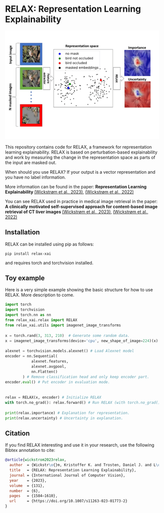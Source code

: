 # RELAX: Representation Learning Explainability

</p>
<p align="center">
  <img width="600" src="https://github.com/Wickstrom/RELAX/blob/main/relax-ramework.png">
</p>

This repository contains code for RELAX, a framework for representation learning explainability. RELAX is based on perturbation-based explainability and work by measuring the change in the representation space as parts of the input are masked out.

When should you use RELAX? If your output is a vector representation and you have no label information.

More information can be found in the paper: <b>Representation Learning Explainability </b><a href="https://link.springer.com/article/10.1007/s11263-023-01773-2#citeas">(Wickstrøm et al., 2023)</a>, <a href="https://arxiv.org/abs/2112.10161">(Wickstrøm et al., 2022)</a>

You can see RELAX used in practice in medical image retrieval in the paper: <b>A clinically motivated self-supervised approach for content-based image retrieval of CT liver images </b> <a href="https://www.sciencedirect.com/science/article/pii/S0895611123000575">(Wickstrøm et al., 2023)</a>, <a href="https://arxiv.org/abs/2207.04812">(Wickstrøm et al., 2022)</a>

## Installation

RELAX can be installed using pip as follows:

```setup
pip install relax-xai
```

and requires torch and torchvision installed.

## Toy example

Here is a very simple example showing the basic structure for how to use RELAX. More description to come.

```python
import torch
import torchvision
import torch.nn as nn
from relax_xai.relax import RELAX
from relax_xai.utils import imagenet_image_transforms

x = torch.rand(3, 313, 210)  # Generate some random data.
x = imagenet_image_transforms(device='cpu', new_shape_of_image=224)(x) # Resize image and apply Imagenet normalization.

alexnet = torchvision.models.alexnet() # Load Alexnet model
encoder = nn.Sequential(
            alexnet.features,
            alexnet.avgpool,
            nn.Flatten()
        ) # Remove classification head and only keep encoder part.
encoder.eval() # Put encoder in evaluation mode.


relax = RELAX(x, encoder) # Initialize RELAX
with torch.no_grad(): relax.forward() # Run RELAX (with torch.no_grad() avoid memory issues).

print(relax.importance) # Explanation for representation.
print(relax.uncertainty) # Uncertainty in explanation.
```

## Citation

If you find RELAX interesting and use it in your research, use the following Bibtex annotation to cite:

```bibtex
@article{wickstrom2023relax,
  author  = {Wickstr\o{}m, Kristoffer K. and Trosten, Daniel J. and L\o{}kse, Sigurd and Boubekki, Ahc\`{e}ne and Mikalsen, Karl \o{}yvind and Kampffmeyer, Michael C. and Jenssen, Robert},
  title   = {RELAX: Representation Learning Explainability},
  journal = {International Journal of Computer Vision},
  year    = {2023},
  volume  = {131},
  number  = {6},
  pages   = {1584–1610},
  url     = {https://doi.org/10.1007/s11263-023-01773-2}
}
```
